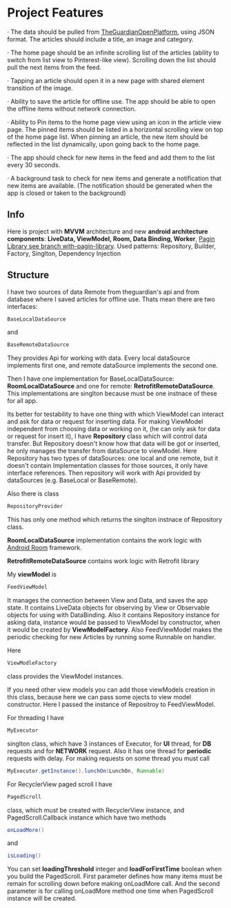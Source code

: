 # Project Features

·  The data should be pulled from [TheGuardianOpenPlatform](http://open-platform.theguardian.com/documentation/search), using JSON format. The articles should include a title, an image and category.

·  The home page should be an infinite scrolling list of the articles (ability to switch from list view to Pinterest-like view). Scrolling down the list should pull the next items from the feed.

·  Tapping an article should open it in a new page with shared element transition of the image.

·  Ability to save the article for offline use. The app should be able to open the offline items without network connection.

·  Ability to Pin items to the home page view using an icon in the article view page. The pinned items should be listed in a horizontal scrolling view on top of the home page list. When pinning an article, the new item should be reflected in the list dynamically, upon going back to the home page.

·  The app should check for new items in the feed and add them to the list every 30 seconds.

·  A background task to check for new items and generate a notification that new items are available. (The notification should be generated when the app is closed or taken to the background)

## Info

Here is project with **MVVM** architecture and new **android architecture components**: **LiveData, ViewModel, Room, Data Binding, Worker**, [Pagin Library see branch with-pagin-library](https://github.com/LevonVardanyan/SoloLearnTest/tree/with-paging-library).
Used patterns: Repository, Builder, Factory, Singlton, Dependency Injection

## Structure

I have two sources of data Remote from theguardian's api and from database where I saved articles for offline use.
Thats mean there are two interfaces:
```Java
BaseLocalDataSource
```
and
```Java
BaseRemoteDataSource
```
They provides Api for working with data. Every local dataSource implements first one, and remote dataSource implements the second one.

Then I have one implementation for BaseLocalDataSource: **RoomLocalDataSource** and one for remote: **RetrofitRemoteDataSource**.
This implementations are singlton because must be one instnace of these for all app.

Its better for testability to have one thing with which ViewModel can interact and ask for data or request for inserting data. For making ViewModel independent from choosing data or working on it, (he can only ask for data or request for insert it), I have **Repository** class which will control data transfer.
But Repository doesn't know how that data will be got or inserted, he only manages the transfer from dataSource to viewModel. Here Repository has two types of dataSources: one local and one remote, but it doesn't contain Implementation classes for those sources, it only have interface references. Then repository will work with Api provided by dataSources (e.g. BaseLocal or BaseRemote).

Also there is class
```Java
RepositoryProvider
```
This has only one method which returns the singlton instnace of Repository class. 

**RoomLocalDataSource** implementation contains the work logic with [Android Room](https://developer.android.com/training/data-storage/room/index.html) framework.

**RetrofitRemoteDataSource** contains work logic with Retrofit library

My **viewModel** is 
```Java
FeedViewModel
```
It manages the connection between View and Data, and saves the app state. It contains LiveData objects for observing by View or Observable objects for using with DataBinding. Also it contains Repository instance for asking data, instance would be passed to ViewModel by constructor, when it would be created by **ViewModelFactory**. 
Also FeedViewModel makes the periodic checking for new Articles by running some Runnable on handler.

Here 
```Java
ViewModleFactory
```
class provides the ViewModel instances.

If you need other view models you can add those viewModels creation in this class, because here we can pass some ojects to view model constructor. Here I passed the instance of Repositroy to FeedViewModel.

For threading I have 
```Java
MyExecutor
```
singlton class, which have 3 instances of Executor, for **UI** thread, for **DB** requests and for **NETWORK** request. Also it has one thread for **periodic** requests with delay. For making requests on some thread you must call 
```Java
MyExecutor.getInstance().lunchOn(LunchOn, Runnable)
```
For RecyclerView paged scroll I have 
```Java
PagedScroll
```
class, which must be created with RecyclerView instance, and PagedScroll.Callback instance which have two methods 
```Java
onLoadMore()
```
and 
```Java
isLoading()
```
You can set **loadingThreshold** integer  and **loadForFirstTime** boolean when you build the PagedScroll.
First parameter defines how many items must be remain for scrolling down before making onLoadMore call. And the second parameter is for calling onLoadMore method one time when PagedScroll instance will be created.
